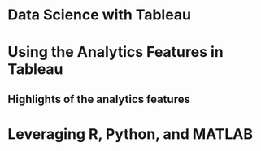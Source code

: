 # Data Science with Tableau

# Using the Analytics Features in Tableau

## Highlights of the analytics features



# Leveraging R, Python, and MATLAB

